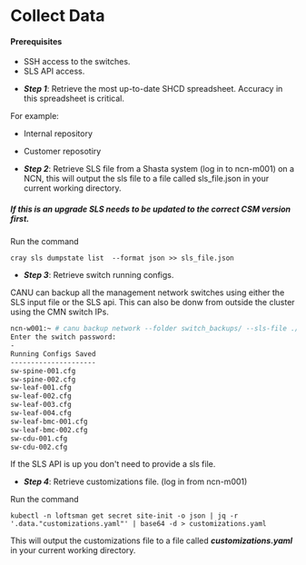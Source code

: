 # Collect Data 

#### Prerequisites 
- SSH access to the switches.
- SLS API access.

* ***Step 1***: Retrieve the most up-to-date SHCD spreadsheet. Accuracy in this spreadsheet is critical. 

For example: 
* Internal repository
* Customer reposotiry

* ***Step 2***: Retrieve SLS file from a Shasta system (log in to ncn-m001) on a NCN, this will output the sls file to a file called sls_file.json in your current working directory. 

##### If this is an upgrade SLS needs to be updated to the correct CSM version first.

Run the command  

```
cray sls dumpstate list  --format json >> sls_file.json   
```
 
* ***Step 3***: Retrieve switch running configs.

CANU can backup all the management network switches using either the SLS input file or the SLS api.
This can also be donw from outside the cluster using the CMN switch IPs.  

```bash
ncn-w001:~ # canu backup network --folder switch_backups/ --sls-file ./sls_input_file_1_2.json
Enter the switch password:
-
Running Configs Saved
---------------------
sw-spine-001.cfg
sw-spine-002.cfg
sw-leaf-001.cfg
sw-leaf-002.cfg
sw-leaf-003.cfg
sw-leaf-004.cfg
sw-leaf-bmc-001.cfg
sw-leaf-bmc-002.cfg
sw-cdu-001.cfg
sw-cdu-002.cfg
```

If the SLS API is up you don't need to provide a sls file.
 

* ***Step 4***: Retrieve customizations file. (log in from ncn-m001) 

Run the command  

```
kubectl -n loftsman get secret site-init -o json | jq -r '.data."customizations.yaml"' | base64 -d > customizations.yaml 
```
 
This will output the customizations file to a file called ***customizations.yaml*** in your current working directory. 